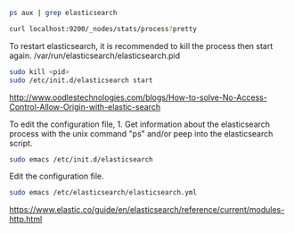 ```sh
ps aux | grep elasticsearch
```

```sh
curl localhost:9200/_nodes/stats/process?pretty
```

To restart elasticsearch, it is recommended to kill the process then start again.
/var/run/elasticsearch/elasticsearch.pid

```sh
sudo kill <pid>
sudo /etc/init.d/elasticsearch start
```

http://www.oodlestechnologies.com/blogs/How-to-solve-No-Access-Control-Allow-Origin-with-elastic-search

To edit the configuration file, 1. Get information about the elasticsearch process with the unix command "ps" and/or peep into the elasticsearch script.
```sh
sudo emacs /etc/init.d/elasticsearch
```
Edit the configuration file.
```sh
sudo emacs /etc/elasticsearch/elasticsearch.yml
```

https://www.elastic.co/guide/en/elasticsearch/reference/current/modules-http.html
